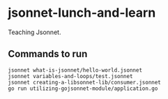 # jsonnet-lunch-and-learn

Teaching Jsonnet.

## Commands to run

```
jsonnet what-is-jsonnet/hello-world.jsonnet
jsonnet variables-and-loops/test.jsonnet
jsonnet creating-a-libsonnet-lib/consumer.jsonnet
go run utilizing-gojsonnet-module/application.go
```
